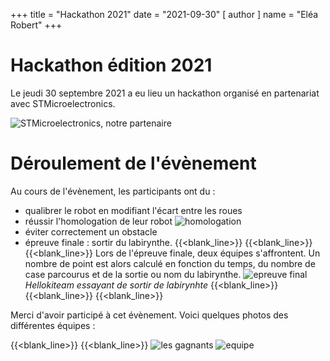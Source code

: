 +++
title = "Hackathon 2021"
date = "2021-09-30"
[ author ]
  name = "Eléa Robert"
+++

# Hackathon édition 2021 


Le jeudi 30 septembre 2021 a eu lieu un hackathon organisé en partenariat avec STMicroelectronics. 

![STMicroelectronics, notre partenaire](/images/activities/hackathon/2021/Affiche_ST.png)


# Déroulement de l'évènement 
Au cours de l'évènement, les participants ont du : 
- qualibrer le robot en modifiant l'écart entre les roues 
- réussir l'homologation de leur robot 
![homologation](/images/activities/hackathon/2021/homologation.JPG)
- éviter correctement un obstacle 
- épreuve finale : sortir du labirynthe. 
{{<blank_line>}}
{{<blank_line>}}
{{<blank_line>}}
Lors de l'épreuve finale, deux équipes s'affrontent. Un nombre de point est alors calculé en fonction du temps, du nombre de case parcourus et de la sortie ou nom du labirynthe. 
![epreuve final](/images/activities/hackathon/2021/epreuve_final.jpg)
*Hellokiteam essayant de sortir de labirynhte*
{{<blank_line>}}
{{<blank_line>}}
{{<blank_line>}}

Merci d'avoir participé à cet évènement. 
Voici quelques photos des différentes équipes :

{{<blank_line>}}
{{<blank_line>}}
![les gagnants](/images/activities/hackathon/2021/isminotaure..jpg)
![equipe](/images/activities/hackathon/2021/equipe.JPG)


